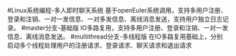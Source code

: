 #Linux系统编程-多人即时聊天系统
基于openEuler系统调用，支持多用户注册、登录和注销、一对一发信息、一对多发信息、离线消息发送，支持用户独立日志记录。
#master分支-基础版
IO多路复用，支持多用户注册、登录和注销、一对一发信息、离线消息发送。
#multithread分支-多线程版
在IO多路复用基础上，分别启动多个线程处理用户的注册请求、登录请求、聊天请求和退出请求
